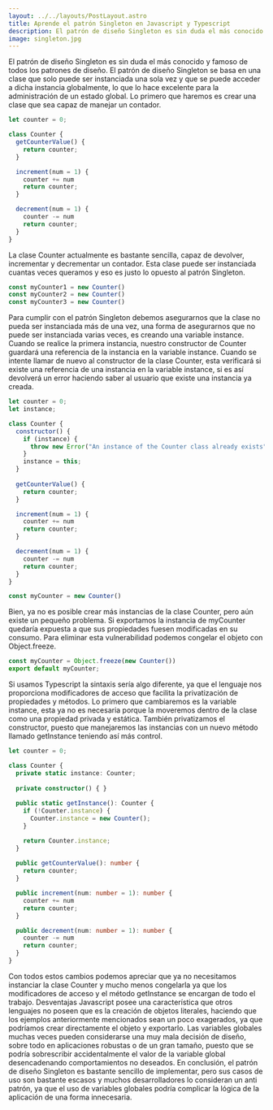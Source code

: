 ```yaml
---
layout: ../../layouts/PostLayout.astro
title: Aprende el patrón Singleton en Javascript y Typescript
description: El patrón de diseño Singleton es sin duda el más conocido y famoso de todos los patrones de diseño. 
image: singleton.jpg
---
```

El patrón de diseño Singleton es sin duda el más conocido y famoso de todos los patrones de diseño. El patrón de diseño Singleton se basa en una clase que solo puede ser instanciada una sola vez y que se puede acceder a dicha instancia globalmente, lo que lo hace excelente para la administración de un estado global.
Lo primero que haremos es crear una clase que sea capaz de manejar un contador.

```js
let counter = 0;

class Counter {
  getCounterValue() {
    return counter;
  }

  increment(num = 1) {
    counter += num
    return counter;
  }

  decrement(num = 1) {
    counter -= num
    return counter;
  }
}
```

La clase Counter actualmente es bastante sencilla, capaz de devolver, incrementar y decrementar un contador. Esta clase puede ser instanciada cuantas veces queramos y eso es justo lo opuesto al patrón Singleton.

```js
const myCounter1 = new Counter()
const myCounter2 = new Counter()
const myCounter3 = new Counter()
```

Para cumplir con el patrón Singleton debemos asegurarnos que la clase no pueda ser instanciada más de una vez, una forma de asegurarnos que no puede ser instanciada varias veces, es creando una variable instance. Cuando se realice la primera instancia, nuestro constructor de Counter guardará una referencia de la instancia en la variable instance. Cuando se intente llamar de nuevo al constructor de la clase Counter, esta verificará si existe una referencia de una instancia en la variable instance, si es así devolverá un error haciendo saber al usuario que existe una instancia ya creada.

```js
let counter = 0;
let instance;

class Counter {
  constructor() {
    if (instance) {
      throw new Error("An instance of the Counter class already exists");
    }
    instance = this;
  }
  
  getCounterValue() {
    return counter;
  }

  increment(num = 1) {
    counter += num
    return counter;
  }

  decrement(num = 1) {
    counter -= num
    return counter;
  }
}

const myCounter = new Counter()
```


Bien, ya no es posible crear más instancias de la clase Counter, pero aún existe un pequeño problema. Si exportamos la instancia de myCounter quedaría expuesta a que sus propiedades fuesen modificadas en su consumo. Para eliminar esta vulnerabilidad podemos congelar el objeto con Object.freeze.

```js
const myCounter = Object.freeze(new Counter())
export default myCounter;
```

Si usamos Typescript la sintaxis sería algo diferente, ya que el lenguaje nos proporciona modificadores de acceso que facilita la privatización de propiedades y métodos. Lo primero que cambiaremos es la variable instance, esta ya no es necesaria porque la moveremos dentro de la clase como una propiedad privada y estática. También privatizamos el constructor, puesto que manejaremos las instancias con un nuevo método llamado getInstance teniendo así más control.

```ts
let counter = 0;

class Counter {
  private static instance: Counter;
  
  private constructor() { }
  
  public static getInstance(): Counter {
    if (!Counter.instance) {
      Counter.instance = new Counter();
    }

    return Counter.instance;
  }
  
  public getCounterValue(): number {
    return counter;
  }

  public increment(num: number = 1): number {
    counter += num
    return counter;
  }

  public decrement(num: number = 1): number {
    counter -= num
    return counter;
  }
}
```

Con todos estos cambios podemos apreciar que ya no necesitamos instanciar la clase Counter y mucho menos congelarla ya que los modificadores de acceso y el método getInstance se encargan de todo el trabajo.
Desventajas
Javascript posee una característica que otros lenguajes no poseen que es la creación de objetos literales, haciendo que los ejemplos anteriormente mencionados sean un poco exagerados, ya que podríamos crear directamente el objeto y exportarlo.
Las variables globales muchas veces pueden considerarse una muy mala decisión de diseño, sobre todo en aplicaciones robustas o de un gran tamaño, puesto que se podría sobrescribir accidentalmente el valor de la variable global desencadenando comportamientos no deseados.
En conclusión, el patrón de diseño Singleton es bastante sencillo de implementar, pero sus casos de uso son bastante escasos y muchos desarrolladores lo consideran un anti patrón, ya que el uso de variables globales podría complicar la lógica de la aplicación de una forma innecesaria.